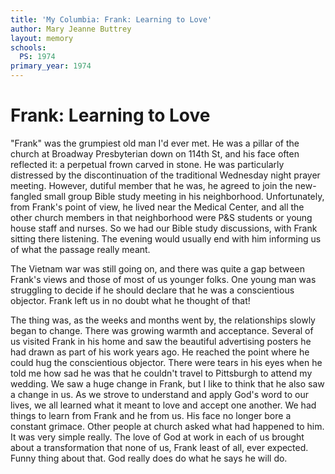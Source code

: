 ```yaml
---
title: 'My Columbia: Frank: Learning to Love'
author: Mary Jeanne Buttrey
layout: memory
schools:
  PS: 1974
primary_year: 1974
---
```

# Frank: Learning to Love

"Frank" was the grumpiest old man I'd ever met. He was a pillar of the church at Broadway Presbyterian down on 114th St, and his face often reflected it: a perpetual frown carved in stone. He was particularly distressed by the discontinuation of the traditional Wednesday night prayer meeting. However, dutiful member that he was, he agreed to join the new-fangled small group Bible study meeting in his neighborhood. Unfortunately, from Frank's point of view, he lived near the Medical Center, and all the other church members in that neighborhood were P&S students or young house staff and nurses. So we had our Bible study discussions, with Frank sitting there listening. The evening would usually end with him informing us of what the passage really meant.

The Vietnam war was still going on, and there was quite a gap between Frank's views and those of most of us younger folks. One young man was struggling to decide if he should declare that he was a conscientious objector. Frank left us in no doubt what he thought of that!

The thing was, as the weeks and months went by, the relationships slowly began to change. There was growing warmth and acceptance. Several of us visited Frank in his home and saw the beautiful advertising posters he had drawn as part of his work years ago. He reached the point where he could hug the conscientious objector. There were tears in his eyes when he told me how sad he was that he couldn't travel to Pittsburgh to attend my wedding. We saw a huge change in Frank, but I like to think that he also saw a change in us. As we strove to understand and apply God's word to our lives, we all learned what it meant to love and accept one another. We had things to learn from Frank and he from us. His face no longer bore a constant grimace. Other people at church asked what had happened to him. It was very simple really. The love of God at work in each of us brought about a transformation that none of us, Frank least of all, ever expected. Funny thing about that. God really does do what he says he will do.
